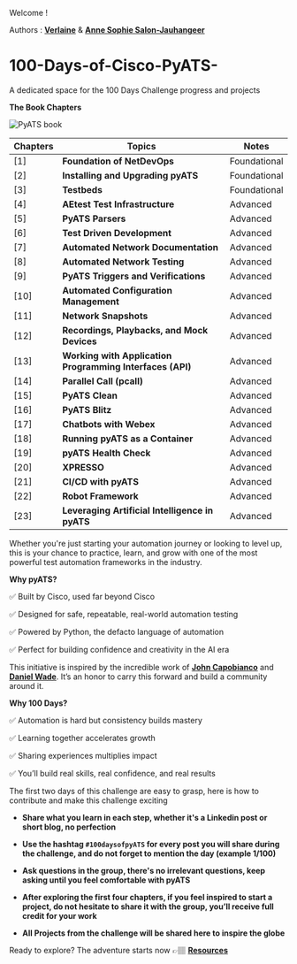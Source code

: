 Welcome ! 

Authors : [**Verlaine**](https://www.linkedin.com/in/verlaine-j-muhungu-363507b2/) & [**Anne Sophie Salon-Jauhangeer**](https://www.linkedin.com/in/anne-sophie-salon-jauhangeer-3a9a2a259/)
 

# 100-Days-of-Cisco-PyATS-
A dedicated space for the 100 Days Challenge progress and projects

**The Book Chapters**

![PyATS book](https://github.com/user-attachments/assets/7d07ddca-2456-4e88-bdc1-a1d257312757)

| Chapters  | Topics                       | Notes |
|-----------|------------------------------|-------|
| [1]  |**Foundation of NetDevOps** | Foundational|
| [2]  |**Installing and Upgrading pyATS** | Foundational|
| [3]  |**Testbeds** | Foundational |
| [4]  |**AEtest Test Infrastructure** | Advanced |
| [5]  |**PyATS Parsers** | Advanced |
| [6]  |**Test Driven Development** | Advanced |
| [7]  |**Automated Network Documentation** | Advanced |
| [8]  |**Automated Network Testing** | Advanced |
| [9]  |**PyATS Triggers and Verifications** | Advanced |
| [10] |**Automated Configuration Management** | Advanced |
| [11] |**Network Snapshots** | Advanced |
| [12] |**Recordings, Playbacks, and Mock Devices** | Advanced |
| [13] |**Working with Application Programming Interfaces (API)** | Advanced |
| [14] |**Parallel Call (pcall)** | Advanced |
| [15] |**PyATS Clean** | Advanced |
| [16] |**PyATS Blitz** | Advanced |
| [17] |**Chatbots with Webex** | Advanced |
| [18] |**Running pyATS as a Container** | Advanced |
| [19] |**pyATS Health Check** | Advanced |
| [20] |**XPRESSO** | Advanced |
| [21] |**CI/CD with pyATS** | Advanced |
| [22] |**Robot Framework** | Advanced |
| [23] |**Leveraging Artificial Intelligence in pyATS** | Advanced |


Whether you're just starting your automation journey or looking to level up, this is your chance to practice, learn, and grow with one of the most powerful test automation frameworks in the industry.

**Why pyATS?**

:white_check_mark: Built by Cisco, used far beyond Cisco

:white_check_mark: Designed for safe, repeatable, real-world automation testing

:white_check_mark: Powered by Python, the defacto language of automation

:white_check_mark: Perfect for building confidence and creativity in the AI era

This initiative is inspired by the incredible work of **[John Capobianco](https://github.com/automateyournetwork)** and **[Daniel Wade](https://github.com/dannywade)**.
It’s an honor to carry this forward and build a community around it.

**Why 100 Days?**

:white_check_mark: Automation is hard but consistency builds mastery

:white_check_mark: Learning together accelerates growth

:white_check_mark: Sharing experiences multiplies impact 

:white_check_mark: You’ll build real skills, real confidence, and real results 


The first two days of this challenge are easy to grasp, here is how to contribute and make this challenge exciting 

- **Share what you learn in each step, whether it's a Linkedin post or short blog, no perfection**

- **Use the hashtag `#100daysofpyATS` for every post you will share during the challenge, and do not forget to mention the day (example 1/100)**

- **Ask questions in the group, there's no irrelevant questions, keep asking until you feel comfortable with pyATS**

- **After exploring the first four chapters, if you feel inspired to start a project, do not hesitate to share it with the group, you’ll receive full credit for your work**

- **All Projects from the challenge will be shared here to inspire the globe**


Ready to explore? The adventure starts now &#128073;&#127997; [**Resources**](https://github.com/verlaine-muhungu/100-Days-of-Cisco-PyATS-/blob/main/Important%20Resources%20%20/pyATS%20resources.md)



